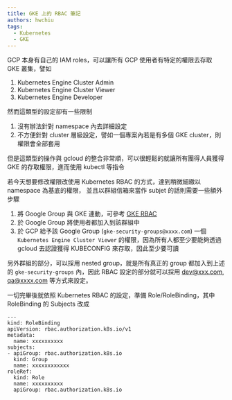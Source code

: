```yaml
---
title: GKE 上的 RBAC 筆記
authors: hwchiu
tags:
  - Kubernetes
  - GKE
---
```



GCP 本身有自己的 IAM roles，可以讓所有 GCP 使用者有特定的權限去存取 GKE 叢集，譬如
1. Kubernetes Engine Cluster Admin
2. Kubernetes Engine Cluster Viewer
3. Kubernetes Engine Developer

然而這類型的設定卻有一些限制
1. 沒有辦法針對 namespace 內去詳細設定
2. 不方便針對 cluster 層級設定，譬如一個專案內若是有多個 GKE cluster，則權限會全部套用

但是這類型的操作與 gcloud 的整合非常順，可以很輕鬆的就讓所有團得人員獲得 GKE 的存取權限，進而使用 kubectl 等指令



若今天想要修改權限改使用 Kubernetes RBAC 的方式，達到稍微細緻以 namespace 為基底的權限，
並且以群組信箱來當作 subjet 的話則需要一些額外步驟
1. 將 Google Group 與 GKE 連動，可參考 [GKE RBAC](https://cloud.google.com/kubernetes-engine/docs/how-to/role-based-access-control)
2. 於 Google Group 將使用者都加入到該群組中
3. 於 GCP 給予該 Google Group (`gke-security-groups@xxxx.com`) 一個 `Kubernetes Engine Cluster Viewer` 的權限，因為所有人都至少要能夠透過 gcloud 去認證獲得 KUBECONFIG 來存取，因此至少要可讀

另外群組的部分，可以採用 nested group，就是所有真正的 group 都加入到上述的 `gke-security-groups` 內，因此 RBAC 設定的部分就可以採用 dev@xxx.com, qa@xxxx.com 等方式來設定。

一切完畢後就依照 Kubernetes RBAC 的設定，準備 Role/RoleBinding，其中 RoleBinding 的 Subjects 改成
```
---
kind: RoleBinding
apiVersion: rbac.authorization.k8s.io/v1
metadata:
  name: xxxxxxxxxx
subjects:
- apiGroup: rbac.authorization.k8s.io
  kind: Group
  name: xxxxxxxxxxxx
roleRef:
  kind: Role
  name: xxxxxxxxxx
  apiGroup: rbac.authorization.k8s.io
```
